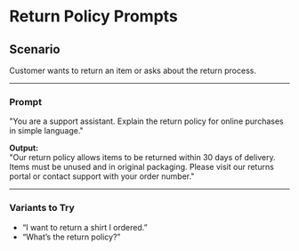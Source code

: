 # Return Policy Prompts

## Scenario
Customer wants to return an item or asks about the return process.

---

### Prompt

"You are a support assistant. Explain the return policy for online purchases in simple language."

**Output:**  
"Our return policy allows items to be returned within 30 days of delivery. Items must be unused and in original packaging. Please visit our returns portal or contact support with your order number."

---

### Variants to Try

- “I want to return a shirt I ordered.”
- “What’s the return policy?”
